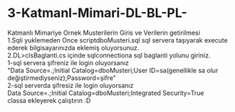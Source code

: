 # 3-Katmanl-Mimari-DL-BL-PL-
Katmanlı Mimariye Ornek Musterilerin Giris ve Verilerin getirilmesi <br/>
1.Sqli yuklemeden Once scriptdboMusteri.sql sql servera taşıyarak execute ederek bilgisayarınızda eklemiş oluyorsunuz.<br/>
2.DL>clsBaglanti.cs içinde sqlconnectiona sql baglanti yolunu giriniz.<br/>
1-sql servera şifreniz  ile login oluyorsanız<br/>
"Data Source=.;Initial Catalog=dboMusteri;User ID=sa(genellikle sa olur değiştirmediyseniz);Password=şifre" <br/>
2-sql serverda şifresiz ile login oluyorsanız<br/>
Data Source=.;Initial Catalog=dboMusteri;Integrated Security=True<br/>
classa ekleyerek çalıştırın :D

